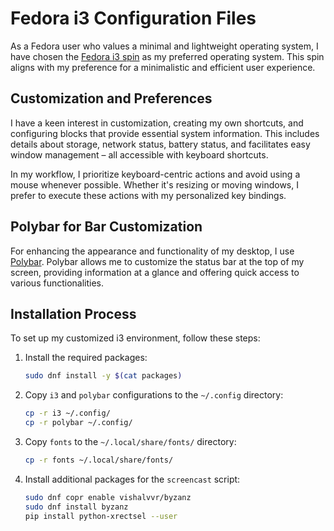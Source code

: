 # Fedora i3 Configuration Files

As a Fedora user who values a minimal and lightweight operating system, I have chosen the [Fedora i3 spin](https://fedoraproject.org/spins/i3/) as my preferred operating system. 
This spin aligns with my preference for a minimalistic and efficient user experience.

## Customization and Preferences

I have a keen interest in customization, creating my own shortcuts, and configuring blocks that provide essential system information. This includes details about storage, network status, battery status, and facilitates easy window management – all accessible with keyboard shortcuts.

In my workflow, I prioritize keyboard-centric actions and avoid using a mouse whenever possible. Whether it's resizing or moving windows, I prefer to execute these actions with my personalized key bindings.

## Polybar for Bar Customization

For enhancing the appearance and functionality of my desktop, I use [Polybar](https://github.com/polybar/polybar). Polybar allows me to customize the status bar at the top of my screen, providing information at a glance and offering quick access to various functionalities.

## Installation Process

To set up my customized i3 environment, follow these steps:

1. Install the required packages:

   ```bash
   sudo dnf install -y $(cat packages)
   ```
2. Copy `i3` and `polybar` configurations to the `~/.config` directory:
   ```bash
   cp -r i3 ~/.config/
   cp -r polybar ~/.config/
   ```
3. Copy `fonts` to the `~/.local/share/fonts/` directory:
   ```bash
   cp -r fonts ~/.local/share/fonts/
   ```
4. Install additional packages for the `screencast` script:
   ```bash
   sudo dnf copr enable vishalvvr/byzanz
   sudo dnf install byzanz
   pip install python-xrectsel --user
   ```
